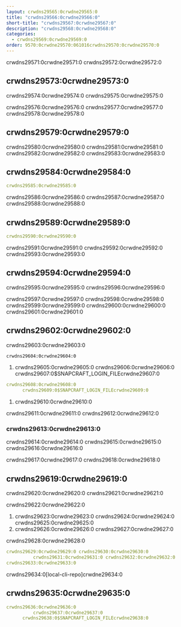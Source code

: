 ```yaml
---
layout: crwdns29565:0crwdne29565:0
title: "crwdns29566:0crwdne29566:0"
short-title: "crwdns29567:0crwdne29567:0"
description: "crwdns29568:0crwdne29568:0"
categories:
  - crwdns29569:0crwdne29569:0
order: 9570:0crwdne29570:061016crwdns29570:0crwdne29570:0
---
```

crwdns29571:0crwdne29571:0 crwdns29572:0crwdne29572:0

## crwdns29573:0crwdne29573:0

crwdns29574:0crwdne29574:0 crwdns29575:0crwdne29575:0

crwdns29576:0crwdne29576:0 crwdns29577:0crwdne29577:0 crwdns29578:0crwdne29578:0

## crwdns29579:0crwdne29579:0

crwdns29580:0crwdne29580:0 crwdns29581:0crwdne29581:0 crwdns29582:0crwdne29582:0 crwdns29583:0crwdne29583:0

## crwdns29584:0crwdne29584:0

```yaml
crwdns29585:0crwdne29585:0
```

crwdns29586:0crwdne29586:0 crwdns29587:0crwdne29587:0 crwdns29588:0crwdne29588:0

## crwdns29589:0crwdne29589:0

```yaml
crwdns29590:0crwdne29590:0
```

crwdns29591:0crwdne29591:0 crwdns29592:0crwdne29592:0 crwdns29593:0crwdne29593:0

## crwdns29594:0crwdne29594:0

crwdns29595:0crwdne29595:0 crwdns29596:0crwdne29596:0

crwdns29597:0crwdne29597:0 crwdns29598:0crwdne29598:0 crwdns29599:0crwdne29599:0 crwdns29600:0crwdne29600:0 crwdns29601:0crwdne29601:0

## crwdns29602:0crwdne29602:0

crwdns29603:0crwdne29603:0

```Bash
crwdns29604:0crwdne29604:0
```

1. crwdns29605:0crwdne29605:0 crwdns29606:0crwdne29606:0 crwdns29607:0$SNAPCRAFT_LOGIN_FILEcrwdne29607:0

```yaml
crwdns29608:0crwdne29608:0
      crwdns29609:0$SNAPCRAFT_LOGIN_FILEcrwdne29609:0
```

1. crwdns29610:0crwdne29610:0

crwdns29611:0crwdne29611:0 crwdns29612:0crwdne29612:0

### crwdns29613:0crwdne29613:0

crwdns29614:0crwdne29614:0 crwdns29615:0crwdne29615:0 crwdns29616:0crwdne29616:0

crwdns29617:0crwdne29617:0 crwdns29618:0crwdne29618:0

## crwdns29619:0crwdne29619:0

crwdns29620:0crwdne29620:0 crwdns29621:0crwdne29621:0

crwdns29622:0crwdne29622:0

1. crwdns29623:0crwdne29623:0 crwdns29624:0crwdne29624:0 crwdns29625:0crwdne29625:0
2. crwdns29626:0crwdne29626:0 crwdns29627:0crwdne29627:0

crwdns29628:0crwdne29628:0

```yaml
crwdns29629:0crwdne29629:0 crwdns29630:0crwdne29630:0
          crwdns29631:0crwdne29631:0 crwdns29632:0crwdne29632:0
crwdns29633:0crwdne29633:0
```

crwdns29634:0[local-cli-repo]crwdne29634:0

## crwdns29635:0crwdne29635:0

```yaml
crwdns29636:0crwdne29636:0
          crwdns29637:0crwdne29637:0
      crwdns29638:0$SNAPCRAFT_LOGIN_FILEcrwdne29638:0
```